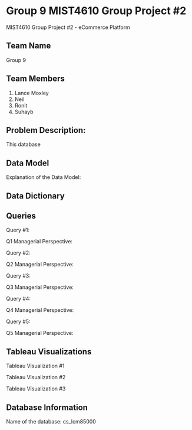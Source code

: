 # Group 9 MIST4610 Group Project #2
MIST4610 Group Project #2 - eCommerce Platform
## Team Name 
Group 9

## Team Members 
1. Lance Moxley
2. Neil
3. Ronit 
4. Suhayb

## Problem Description:
This database 


## Data Model 
Explanation of the Data Model:


## Data Dictionary 


## Queries 

Query #1: 

Q1 Managerial Perspective: 


Query #2: 

Q2 Managerial Perspective: 


Query #3: 

Q3 Managerial Perspective: 


Query #4: 

Q4 Managerial Perspective: 


Query #5: 

Q5 Managerial Perspective: 


## Tableau Visualizations

Tableau Visualization #1

Tableau Visualization #2

Tableau Visualization #3


## Database Information
Name of the database: cs_lcm85000

